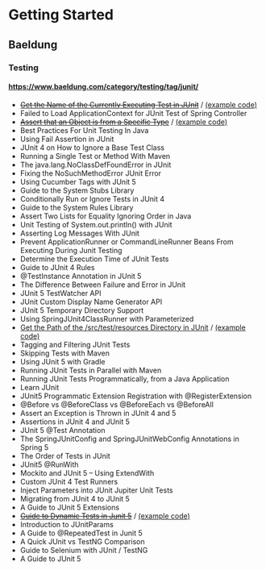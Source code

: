 # Getting Started

## Baeldung

### Testing

#### https://www.baeldung.com/category/testing/tag/junit/

* [~~Get the Name of the Currently Executing Test in JUnit~~](https://www.baeldung.com/junit-get-name-of-currently-executing-test) / [(example code)](./src/test/kotlin/com/demo/junit/day20220725)
* Failed to Load ApplicationContext for JUnit Test of Spring Controller
* [~~Assert that an Object is from a Specific Type~~](https://www.baeldung.com/java-assert-object-of-type) / [(example code)](./src/test/kotlin/com/demo/junit/day20220726)
* Best Practices For Unit Testing In Java
* Using Fail Assertion in JUnit
* JUnit 4 on How to Ignore a Base Test Class
* Running a Single Test or Method With Maven
* The java.lang.NoClassDefFoundError in JUnit
* Fixing the NoSuchMethodError JUnit Error
* Using Cucumber Tags with JUnit 5
* Guide to the System Stubs Library
* Conditionally Run or Ignore Tests in JUnit 4
* Guide to the System Rules Library
* Assert Two Lists for Equality Ignoring Order in Java
* Unit Testing of System.out.println() with JUnit
* Asserting Log Messages With JUnit
* Prevent ApplicationRunner or CommandLineRunner Beans From Executing During Junit Testing
* Determine the Execution Time of JUnit Tests
* Guide to JUnit 4 Rules
* @TestInstance Annotation in JUnit 5
* The Difference Between Failure and Error in JUnit
* JUnit 5 TestWatcher API
* JUnit Custom Display Name Generator API
* JUnit 5 Temporary Directory Support
* Using SpringJUnit4ClassRunner with Parameterized
* [Get the Path of the /src/test/resources Directory in JUnit](https://www.baeldung.com/junit-src-test-resources-directory-path) / [(example code)](./src/test/kotlin/com/demo/junit/day20220801)
* Tagging and Filtering JUnit Tests
* Skipping Tests with Maven
* Using JUnit 5 with Gradle
* Running JUnit Tests in Parallel with Maven
* Running JUnit Tests Programmatically, from a Java Application
* Learn JUnit
* JUnit5 Programmatic Extension Registration with @RegisterExtension
* @Before vs @BeforeClass vs @BeforeEach vs @BeforeAll
* Assert an Exception is Thrown in JUnit 4 and 5
* Assertions in JUnit 4 and JUnit 5
* JUnit 5 @Test Annotation
* The SpringJUnitConfig and SpringJUnitWebConfig Annotations in Spring 5
* The Order of Tests in JUnit
* JUnit5 @RunWith
* Mockito and JUnit 5 – Using ExtendWith
* Custom JUnit 4 Test Runners
* Inject Parameters into JUnit Jupiter Unit Tests
* Migrating from JUnit 4 to JUnit 5
* A Guide to JUnit 5 Extensions
* [~~Guide to Dynamic Tests in Junit 5~~](https://www.baeldung.com/junit5-dynamic-tests) / [(example code)](./src/test/kotlin/com/demo/junit/day20220727)
* Introduction to JUnitParams
* A Guide to @RepeatedTest in Junit 5
* A Quick JUnit vs TestNG Comparison
* Guide to Selenium with JUnit / TestNG
* A Guide to JUnit 5
